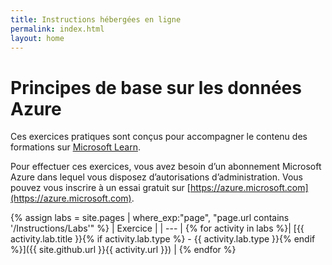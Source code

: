 ```yaml
---
title: Instructions hébergées en ligne
permalink: index.html
layout: home
---
```


# <a name="azure-data-fundamentals-exercises"></a>Principes de base sur les données Azure

Ces exercices pratiques sont conçus pour accompagner le contenu des formations sur [Microsoft Learn](https://docs.microsoft.com/training/).

Pour effectuer ces exercices, vous avez besoin d’un abonnement Microsoft Azure dans lequel vous disposez d’autorisations d’administration. Vous pouvez vous inscrire à un essai gratuit sur [https://azure.microsoft.com](https://azure.microsoft.com).

{% assign labs = site.pages | where_exp:"page", "page.url contains '/Instructions/Labs'" %}
| Exercice |
| --- |
{% for activity in labs  %}| [{{ activity.lab.title }}{% if activity.lab.type %} - {{ activity.lab.type }}{% endif %}]({{ site.github.url }}{{ activity.url }}) |
{% endfor %}
